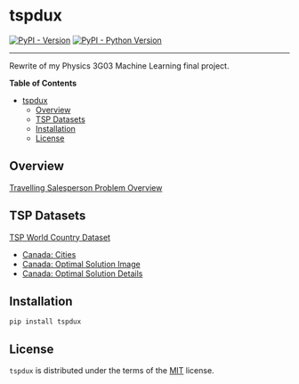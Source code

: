 # tspdux

[![PyPI - Version](https://img.shields.io/pypi/v/tspdux.svg)](https://pypi.org/project/tspdux)
[![PyPI - Python Version](https://img.shields.io/pypi/pyversions/tspdux.svg)](https://pypi.org/project/tspdux)

-----

Rewrite of my Physics 3G03 Machine Learning final project.

**Table of Contents**

- [tspdux](#tspdux)
  - [Overview](#overview)
  - [TSP Datasets](#tsp-datasets)
  - [Installation](#installation)
  - [License](#license)

## Overview

[Travelling Salesperson Problem Overview](https://cdn.intechopen.com/pdfs/12736/intechtraveling_salesman_problem_an_overview_of_applications_formulations_and_solution_approaches.pdf)

## TSP Datasets

[TSP World Country Dataset](https://www.math.uwaterloo.ca/tsp/world/countries.html)

- [Canada: Cities](https://www.math.uwaterloo.ca/tsp/world/capoints.html)
- [Canada: Optimal Solution Image](https://www.math.uwaterloo.ca/tsp/world/catour.html)
- [Canada: Optimal Solution Details](https://www.math.uwaterloo.ca/tsp/world/calog.html)

## Installation

```console
pip install tspdux
```

## License

`tspdux` is distributed under the terms of the [MIT](https://spdx.org/licenses/MIT.html) license.